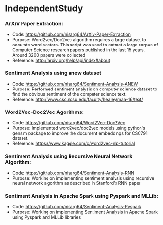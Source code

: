 # IndependentStudy

### ArXiV Paper Extraction:
- Code: https://github.com/nisarg64/ArXiv-Paper-Extraction
- Purpose: Word2vec/Doc2vec algorithm requires a large dataset to accurate word vectors. This script was used to extract a large corpus of Computer Science research papers published in the last 15 years. Around 3200 papers were collected
- Reference: http://arxiv.org/help/api/index#about

### Sentiment Analysis using anew dataset
- Code: https://github.com/nisarg64/Sentiment-Analysis-ANEW
- Purpose: Performed sentiment analysis on computer science dataset to find the obvious sentiment of the computer science text.
- Reference: http://www.csc.ncsu.edu/faculty/healey/maa-16/text/

### Word2Vec-Doc2Vec Agorithms:
- Code: https://github.com/nisarg64/Word2Vec-Doc2Vec
- Purpose: Implemented word2vec/doc2vec models using python's gensim package to improve the document embeddings for CSC791 dataset.
- Reference: https://www.kaggle.com/c/word2vec-nlp-tutorial

### Sentiment Analysis using Recursive Neural Network Algorithm:
- Code: https://github.com/nisarg64/Sentiment-Analysis-RNN
- Purpose: Working on implementing sentiment analysis using recursive neural network algorithm as described in Stanford's RNN paper

### Sentiment Analysis in Apache Spark using Pyspark and MLLib:
- Code: https://github.com/nisarg64/Sentiment-Analysis-Pyspark
- Purpose: Working on implementing Sentiment Analysis in Apache Spark using Pyspark and MLLib libraries

